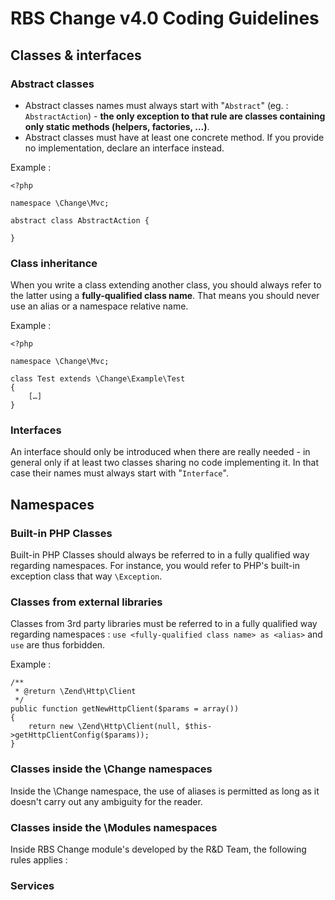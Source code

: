 # RBS Change v4.0 Coding Guidelines #

## Classes & interfaces ##


### Abstract classes ###

* Abstract classes names must always start with "`Abstract`" (eg. : `AbstractAction`) - **the only exception to that rule are classes containing only static methods (helpers, factories, …)**.
* Abstract classes must have at least one concrete method. If you provide no implementation, declare an interface instead.



Example :

    <?php
    
    namespace \Change\Mvc;
    
    abstract class AbstractAction {
    
    }

### Class inheritance ###

When you write a class extending another class, you should always refer to the latter using a **fully-qualified class name**. That means you should never use an alias or a namespace relative name.

Example :

    <?php
    
    namespace \Change\Mvc;
    
    class Test extends \Change\Example\Test 
    {
    	[…]
    }
    
### Interfaces ###

An interface should only be introduced when there are really needed - in general only if at least two classes sharing no code implementing it. In that case their names must always start with "`Interface`".

 
    
## Namespaces ##

### Built-in PHP Classes ###

Built-in PHP Classes should always be referred to in a fully qualified way regarding namespaces. For instance, you would refer to PHP's built-in exception class that way `\Exception`.

### Classes from external libraries ###

Classes from 3rd party libraries must be referred to in a fully qualified way regarding namespaces : `use <fully-qualified class name> as <alias>` and `use` are thus forbidden.

Example :

    /**
	 * @return \Zend\Http\Client
	 */
	public function getNewHttpClient($params = array())
	{
		return new \Zend\Http\Client(null, $this->getHttpClientConfig($params));
	}
	
### Classes inside the \Change namespaces

Inside the \Change namespace, the use of aliases is permitted as long as it doesn't carry out any ambiguity for the reader. 

### Classes inside the \Modules namespaces

Inside RBS Change module's developed by the R&D Team, the following rules applies :


### Services ###


